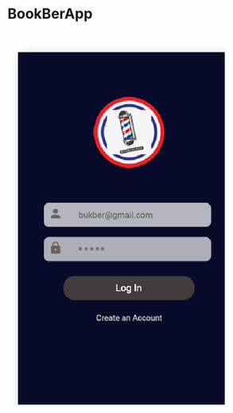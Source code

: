 # BookBerApp


# ![alt text](https://github.com/RidhoJhulang/BookBerApp/blob/master/picture/Picture1.png)

